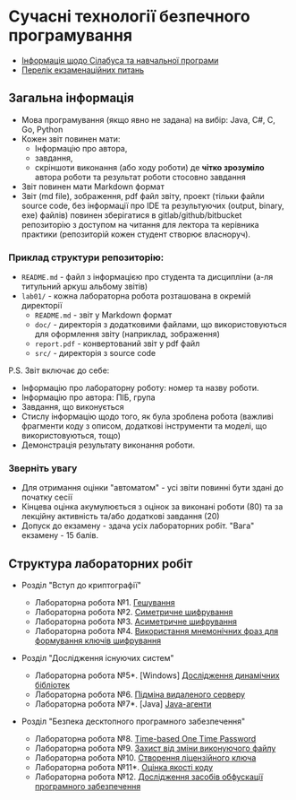 # Сучасні технології безпечного програмування

* [Інформація щодо Сілабуса та навчальної програми](./silabus-info.md)
* [Перелік екзаменаційних питань](./exam-questions.md)

## Загальна інформація
* Мова програмування (якщо явно не задана) на вибір: Java, C#, C, Go, Python
* Кожен звіт повинен мати: 
   * Інформацію про автора, 
   * завдання, 
   * скріншоти виконання (або ходу роботи) де **чітко зрозуміло** автора роботи та результат роботи стосовно завдання
* Звіт повинен мати Markdown формат
* Звіт (md file), зображення, pdf файл звіту, проект (тільки файли source code, без інформації про IDE та результуючих (output, binary, exe) файлів) повинен зберігатися в gitlab/github/bitbucket репозиторію з доступом на читання для лектора та керівника практики (репозиторій кожен студент створює власноруч).

### Приклад структури репозиторію:
* `README.md` - файл з інформацією про студента та дисципліни (а-ля титульний аркуш альбому звітів)
* `lab01/` - кожна лабораторна робота розташована в окремій директорії
   * `README.md` - звіт у Markdown формат
   * `doc/` - директорія з додатковими файлами, що використовуються для оформлення звіту (наприклад, зображення)
   * `report.pdf` - конвертований звіт у pdf файл
   * `src/` - директорія з source code

P.S. Звіт включає до себе:

- Інформацію про лабораторну роботу: номер та назву роботи.
- Інформацію про автора: ПІБ, група
- Завдання, що виконується
- Стислу інформацію щодо того, як була зроблена робота (важливі фрагменти коду з описом, додаткові інструменти та моделі, що використовуються, тощо)
- Демонстрація результату виконання роботи.

### Зверніть увагу
* Для отримання оцінки "автоматом" - усі звіти повинні бути здані до початку сесії
* Кінцева оцінка акумулюється з оцінок за виконані роботи (80) та за лекційну активність та/або додаткові завдання (20)
* Допуск до екзамену - здача усіх лабораторних робіт. "Вага" екзамену - 15 балів. 

## Структура лабораторних робіт

* Розділ "Вступ до криптографії"
   * Лабораторна робота №1. [Гешування](./labs/hashing.md)
   * Лабораторна робота №2. [Симетричне шифрування](./labs/aes.md)
   * Лабораторна робота №3. [Асиметричне шифрування](./labs/rsa.md)
   * Лабораторна робота №4. [Використання мнемонічних фраз для формування ключів шифрування](./labs/bip39.md)

* Розділ "Дослідження існуючих систем"
   * Лабораторна робота №5\*. [Windows] [Дослідження динамічних бібліотек](./labs/reverse-dll.md)
   * Лабораторна робота №6. [Підміна видаленого серверу](./labs/stub.md)
   * Лабораторна робота №7\*. [Java] [Java-агенти](./labs/java-agents.md)

* Розділ "Безпека десктопного програмного забезпечення"
   * Лабораторна робота №8. [Time-based One Time Password](./labs/totp.md)
   * Лабораторна робота №9. [Захист від зміни виконуючого файлу](./labs/sign-exe.md)
   * Лабораторна робота №10. [Створення ліцензійного ключа](./labs/lickey.md)
   * Лабораторна робота №11\*. [Оцінка якості коду](./labs/code-quality.md)
   * Лабораторна робота №12. [Дослідження засобів обфускації програмного забезпечення](./labs/obfuscate-utility.md)


<!-- Additional task to students -->
   <!-- TODO: tests: min 20 per each lab -->
   <!-- TODO: question per each lab: min 15 per each lab -->

<!-- TOOD: additional practic tasks  ?? 
- https://cryptohack.org/courses/
-->

